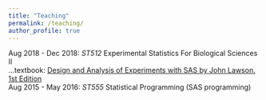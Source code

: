 ```yaml
---
title: "Teaching"
permalink: /teaching/
author_profile: true
---
```

Aug 2018 - Dec 2018: <i>ST512</i> Experimental Statistics For Biological Sciences II<br>
...textbook: [Design and Analysis of Experiments with SAS by John Lawson. 1st Edition](http://www.bionovin.com/images/docs/Design_analysis_experiments.pdf)<br>
Aug 2015 - May 2016: <i>ST555</i> Statistical Programming (SAS programming)



